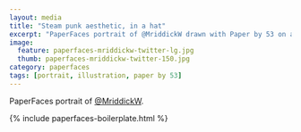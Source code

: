 ```yaml
---
layout: media
title: "Steam punk aesthetic, in a hat"
excerpt: "PaperFaces portrait of @MriddickW drawn with Paper by 53 on an iPad."
image: 
  feature: paperfaces-mriddickw-twitter-lg.jpg
  thumb: paperfaces-mriddickw-twitter-150.jpg
category: paperfaces
tags: [portrait, illustration, paper by 53]
---
```


PaperFaces portrait of [@MriddickW](http://twitter.com/MriddickW).

{% include paperfaces-boilerplate.html %}